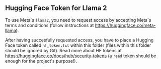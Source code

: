 ## Hugging Face Token for Llama 2 
To use Meta´s `llama2`, you need to request access by accepting Meta´s terms and conditions (follow instructions at https://huggingface.co/meta-llama).

After having succesfully requested access, you have to place a Hugging Face token called `hf_token.txt` within this folder (files within this folder should be ignored by Git). 
Read more about HF tokens at https://huggingface.co/docs/hub/security-tokens (a `read` token should be enough for the project's purpose!).

